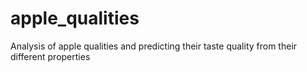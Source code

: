 # apple_qualities
Analysis of apple qualities and predicting their taste quality from their different properties
